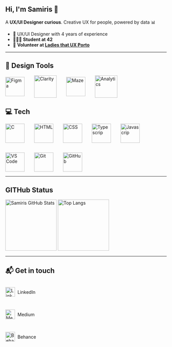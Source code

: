 ## Hi, I'm Samiris 👋
A **UX/UI Designer curious**. Creative UX for people, powered by data 📊  
- 🧩 UX/UI Designer with 4 years of experience
- 👩🏽‍💻 **Student at 42**
- 🤝 **Volunteer at [Ladies that UX Porto](https://www.linkedin.com/company/ladies-that-ux-porto/)**  

---

## 🎨 Design Tools
<div style="display: flex; gap: 30px; align-items: center;">
    <img height="60" src="https://images.icon-icons.com/2699/PNG/512/figma_logo_icon_171159.png" alt="Figma" style="vertical-align: middle;" />
    <img height="70" src="https://www.drupal.org/files/project-images/logo-microsoft-clarity.jpg" alt="Clarity" style="vertical-align: middle;" />
    <img height="60" src="https://auth.maze.co/auth/maze_full.svg" alt="Maze" style="vertical-align: middle;" />
    <img height="70" src="https://storage.googleapis.com/images-blog.uiclap.com/content/images/wordpress/2020/08/analytics.png" alt="Analytics" style="vertical-align: middle;" /> 
</div>

## 💻 Tech
<div style="display: flex; gap: 30px; align-items: center; flex-wrap: wrap;">
    <img height="60" src="https://cdn.jsdelivr.net/gh/devicons/devicon/icons/c/c-original.svg" alt="C" style="vertical-align: middle;" />
    <img height="60" src="https://cdn.jsdelivr.net/gh/devicons/devicon/icons/html5/html5-original.svg" alt="HTML" style="vertical-align: middle;" />
    <img height="60" src="https://cdn.jsdelivr.net/gh/devicons/devicon@latest/icons/css3/css3-original.svg" alt="CSS" style="vertical-align: middle;" />
    <img height="60" src="https://cdn.jsdelivr.net/gh/devicons/devicon@latest/icons/typescript/typescript-original.svg" alt="Typescrip" style="vertical-align: middle;" />
    <img height="60" src="https://cdn.jsdelivr.net/gh/devicons/devicon@latest/icons/javascript/javascript-original.svg" alt="Javascrip" style="vertical-align: middle;" />    
    <img height="60" src="https://cdn.jsdelivr.net/gh/devicons/devicon/icons/vscode/vscode-original.svg" alt="VS Code" style="vertical-align: middle;" />
    <img height="60" src="https://cdn.jsdelivr.net/gh/devicons/devicon/icons/git/git-original.svg" alt="Git" style="vertical-align: middle;" />
    <img height="60" src="https://cdn.jsdelivr.net/gh/devicons/devicon/icons/github/github-original.svg" alt="GitHub" style="vertical-align: middle;" />
</div>

---
## GITHub Status
<div align="left">
  <img height="160" src="https://github-readme-stats.vercel.app/api?username=SamirisSantos&show_icons=true&theme=tokyonight" alt="Samiris GitHub Stats"/>
  <img height="160" src="https://github-readme-stats.vercel.app/api/top-langs/?username=SamirisSantos&layout=compact&theme=tokyonight" alt="Top Langs"/>
</div>

---
## 📬 Get in touch

<div style="display: flex; flex-direction: column; gap: 12px; align-items: start;">
  <p><a href="https://www.linkedin.com/in/samiris-santos/" target="_blank" style="display: flex; align-items: center; gap: 8px; text-decoration: none; color: inherit;">
    <img width="30" height="30" src="https://cdn.jsdelivr.net/gh/devicons/devicon/icons/linkedin/linkedin-original.svg" alt="LinkedIn" />
    <span>LinkedIn</span>
  </a></p>

  <p><a href="https://medium.com/@samiris.araujo" target="_blank" style="display: flex; align-items: center; gap: 8px; text-decoration: none; color: inherit;">
    <img width="30" height="30" src="https://cdn6.aptoide.com/imgs/9/d/7/9d7368ab609d01800744199849e9e365_icon.png" alt="Medium" />
    <span>Medium</span>
  </a></p>

  <p><a href="https://www.behance.net/Samiris" target="_blank" style="display: flex; align-items: center; gap: 8px; text-decoration: none; color: inherit;">
    <img width="30" height="30" src="https://cdn-icons-png.flaticon.com/512/145/145799.png" alt="Behance" />
    <span>Behance</span>
  </a></p>
</div>



